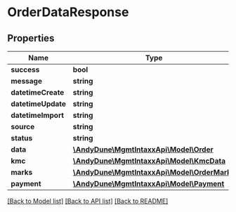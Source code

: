 # OrderDataResponse

## Properties
Name | Type | Description | Notes
------------ | ------------- | ------------- | -------------
**success** | **bool** |  | 
**message** | **string** |  | [optional] 
**datetimeCreate** | **string** |  | [optional] 
**datetimeUpdate** | **string** |  | [optional] 
**datetimeImport** | **string** |  | [optional] 
**source** | **string** |  | [optional] 
**status** | **string** |  | [optional] 
**data** | [**\AndyDune\MgmtIntaxxApi\Model\Order**](Order.md) |  | [optional] 
**kmc** | [**\AndyDune\MgmtIntaxxApi\Model\KmcData**](KmcData.md) |  | [optional] 
**marks** | [**\AndyDune\MgmtIntaxxApi\Model\OrderMarks**](OrderMarks.md) |  | [optional] 
**payment** | [**\AndyDune\MgmtIntaxxApi\Model\Payment**](Payment.md) |  | [optional] 

[[Back to Model list]](../../README.md#documentation-for-models) [[Back to API list]](../../README.md#documentation-for-api-endpoints) [[Back to README]](../../README.md)

